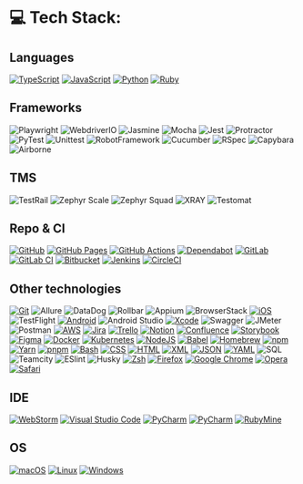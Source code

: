 # 💻 Tech Stack:

## Languages
[![TypeScript](https://img.shields.io/badge/TypeScript-3178C6?logo=typescript&logoColor=fff)](#)
[![JavaScript](https://img.shields.io/badge/JavaScript-F7DF1E?logo=javascript&logoColor=000)](#)
[![Python](https://img.shields.io/badge/Python-3776AB?logo=python&logoColor=fff)](#)
[![Ruby](https://img.shields.io/badge/Ruby-%23CC342D.svg?&logo=ruby&logoColor=white)](#)

## Frameworks
![Playwright](https://img.shields.io/badge/-Playwright-3f9900?style-for-the-badge)
![WebdriverIO](https://img.shields.io/badge/-WebdriverIO-ffa800?style-for-the-badge&logo=webdriverio&logoColor=FFFFFF)
![Jasmine](https://img.shields.io/badge/-Jasmine-8A4182?style-for-the-badge&logo=jasmine&logoColor=FFFFFF)
![Mocha](https://img.shields.io/badge/-Mocha-8D6748?style-for-the-badge&logo=mocha&logoColor=FFFFFF)
![Jest](https://img.shields.io/badge/-Jest-C21325?style-for-the-badge&logo=jest&logoColor=FFFFFF)
![Protractor](https://img.shields.io/badge/-Protractor-0D0D0D?style-for-the-badge&logo=protractor&logoColor=FFFFFF)
![PyTest](https://img.shields.io/badge/-PyTest-009fff?style-for-the-badge&logo=pytest&logoColor=FFFFFF)
![Unittest](https://img.shields.io/badge/-Unittest-0068a6?style-for-the-badge&logo=python&logoColor=FFFFFF)
![RobotFramework](https://img.shields.io/badge/-Robot%20Framework-ffffff?style-for-the-badge&logo=robotframework&logoColor=000000)
![Cucumber](https://img.shields.io/badge/-Cucumber-23D96C?style-for-the-badge&logo=cucumber&logoColor=FFFFFF)
![RSpec](https://img.shields.io/badge/-RSpec-ff0000?style-for-the-badge&logo=ruby&logoColor=ffffff)
![Capybara](https://img.shields.io/badge/-Capybara-00bf55?style-for-the-badge&logo=ruby&logoColor=ffffff)
![Airborne](https://img.shields.io/badge/-Airborne-bf0081?style-for-the-badge&logo=ruby&logoColor=ffffff)

## TMS
![TestRail](https://img.shields.io/badge/-TestRail-7D7D7D?style-for-the-badge&logo=testrail&logoColor=FFFFFF)
![Zephyr Scale](https://img.shields.io/badge/-Zephyr_Scale-0098ff?style-for-the-badge&logo=jirasoftware&logoColor=FFFFFF)
![Zephyr Squad](https://img.shields.io/badge/-Zephyr_Scale-0098ff?style-for-the-badge&logo=jirasoftware&logoColor=FFFFFF)
![XRAY](https://img.shields.io/badge/-XRAY-ffffff?style-for-the-badge&logo=jirasoftware&logoColor=000000)
![Testomat](https://img.shields.io/badge/-Testomat-9f00bf)

## Repo & CI
[![GitHub](https://img.shields.io/badge/GitHub-%23121011.svg?logo=github&logoColor=white)](#)
[![GitHub Pages](https://img.shields.io/badge/GitHub%20Pages-121013?logo=github&logoColor=white)](#)
[![GitHub Actions](https://img.shields.io/badge/GitHub_Actions-2088FF?logo=github-actions&logoColor=white)](#)
[![Dependabot](https://img.shields.io/badge/Dependabot-025E8C?logo=dependabot&logoColor=fff)](#)
[![GitLab](https://img.shields.io/badge/GitLab-FC6D26?logo=gitlab&logoColor=fff)](#)
[![GitLab CI](https://img.shields.io/badge/GitLab%20CI-FC6D26?logo=gitlab&logoColor=fff)](#)
[![Bitbucket](https://img.shields.io/badge/Bitbucket-0052CC?logo=bitbucket&logoColor=fff)](#)
[![Jenkins](https://img.shields.io/badge/Jenkins-D24939?logo=jenkins&logoColor=white)](#)
[![CircleCI](https://img.shields.io/badge/CircleCI-343434?logo=circleci&logoColor=fff)](#)

## Other technologies
[![Git](https://img.shields.io/badge/Git-F05032?logo=git&logoColor=fff)](#)
![Allure](https://img.shields.io/badge/-Allure-00b304)
![DataDog](https://img.shields.io/badge/-DataDog-632CA6?style-for-the-badge&logo=datadog&logoColor=FFFFFF)
![Rollbar](https://img.shields.io/badge/-Rollbar-0081ff)
![Appium](https://img.shields.io/badge/-Appium-472D7B?style-for-the-badge&logo=appium&logoColor=FFFFFF)
![BrowserStack](https://img.shields.io/badge/-BrowserStack-00b304?style-for-the-badge&logo=browserstack&logoColor=FFFFFF)
[![iOS](https://img.shields.io/badge/iOS-000000?&logo=apple&logoColor=white)](#)
![TestFlight](https://img.shields.io/badge/-TestFlight-0D96F6?style-for-the-badge&logo=appstore&logoColor=FFFFFF)
[![Android](https://img.shields.io/badge/Android-3DDC84?logo=android&logoColor=white)](#)
![Android Studio](https://img.shields.io/badge/-Android%20Studio-3DDC84?style-for-the-badge&logo=androidstudio&logoColor=FFFFFF)
[![Xcode](https://img.shields.io/badge/Xcode-007ACC?logo=Xcode&logoColor=white)](#)
![Swagger](https://img.shields.io/badge/-Swagger-85EA2D?style-for-the-badge&logo=swagger&logoColor=000000)
![JMeter](https://img.shields.io/badge/-JMeter-bf9200?style-for-the-badge&logo=apachejmeter&logoColor=ffffff)
![Postman](https://img.shields.io/badge/-Postman-FF6C37?style-for-the-badge&logo=postman&logoColor=FFFFFF)
[![AWS](https://img.shields.io/badge/AWS-%23FF9900.svg?logo=amazon-web-services&logoColor=white)](#)
[![Jira](https://img.shields.io/badge/Jira-0052CC?logo=jira&logoColor=fff)](#)
[![Trello](https://img.shields.io/badge/Trello-0052CC?logo=trello&logoColor=fff)](#)
[![Notion](https://img.shields.io/badge/Notion-000?logo=notion&logoColor=fff)](#)
[![Confluence](https://img.shields.io/badge/Confluence-172B4D?logo=confluence&logoColor=fff)](#)
[![Storybook](https://img.shields.io/badge/Storybook-FF4785?logo=storybook&logoColor=fff)](#)
[![Figma](https://img.shields.io/badge/Figma-F24E1E?logo=figma&logoColor=white)](#)
[![Docker](https://img.shields.io/badge/Docker-2496ED?logo=docker&logoColor=fff)](#)
[![Kubernetes](https://img.shields.io/badge/Kubernetes-326CE5?logo=kubernetes&logoColor=fff)](#)
[![NodeJS](https://img.shields.io/badge/Node.js-6DA55F?logo=node.js&logoColor=white)](#)
[![Babel](https://img.shields.io/badge/Babel-F9DC3E?logo=babel&logoColor=000)](#)
[![Homebrew](https://img.shields.io/badge/Homebrew-FBB040?logo=homebrew&logoColor=fff)](#)
[![npm](https://img.shields.io/badge/npm-CB3837?logo=npm&logoColor=fff)](#)
[![Yarn](https://img.shields.io/badge/Yarn-2C8EBB?logo=yarn&logoColor=fff)](#)
[![pnpm](https://img.shields.io/badge/pnpm-F69220?logo=pnpm&logoColor=fff)](#)
[![Bash](https://img.shields.io/badge/Bash-4EAA25?logo=gnubash&logoColor=fff)](#)
[![CSS](https://img.shields.io/badge/CSS-1572B6?logo=css3&logoColor=fff)](#)
[![HTML](https://img.shields.io/badge/HTML-%23E34F26.svg?logo=html5&logoColor=white)](#)
[![XML](https://img.shields.io/badge/XML-767C52?logo=xml&logoColor=fff)](#)
[![JSON](https://img.shields.io/badge/JSON-000?logo=json&logoColor=fff)](#)
[![YAML](https://img.shields.io/badge/YAML-CB171E?logo=yaml&logoColor=fff)](#)
![SQL](https://img.shields.io/badge/-SQL-CC2927?style-for-the-badge&logo=sqlite&logoColor=FFFFFF)
![Teamcity](https://img.shields.io/badge/-TeamCity-000000?style-for-the-badge&logo=teamcity&logoColor=FFFFFF)
![ESlint](https://img.shields.io/badge/-ESlint-4B32C3?style-for-the-badge&logo=eslint&logoColor=FFFFFF)
![Husky](https://img.shields.io/badge/-Husky-ff004d)
[![Zsh](https://img.shields.io/badge/Zsh-F15A24?logo=zsh&logoColor=fff)](#)
[![Firefox](https://img.shields.io/badge/Firefox-FF7139?logo=Firefox&logoColor=white)](#)
[![Google Chrome](https://img.shields.io/badge/Google%20Chrome-4285F4?logo=GoogleChrome&logoColor=white)](#)
[![Opera](https://img.shields.io/badge/Opera-FF1B2D?logo=Opera&logoColor=white)](#)
[![Safari](https://img.shields.io/badge/Safari-006CFF?logo=safari&logoColor=fff)](#)

## IDE
[![WebStorm](https://img.shields.io/badge/WebStorm-000?logo=webstorm&logoColor=fff)](#)
[![Visual Studio Code](https://custom-icon-badges.demolab.com/badge/Visual%20Studio%20Code-0078d7.svg?logo=vsc&logoColor=white)](#)
[![PyCharm](https://img.shields.io/badge/PyCharm-000?logo=pycharm&logoColor=fff)](#)
[![PyCharm](https://img.shields.io/badge/PyCharm-000?logo=pycharm&logoColor=fff)](#)
[![RubyMine](https://img.shields.io/badge/-RubyMine-000000?style-for-the-badge&logo=rubymine&logoColor=FFFFFF)](#)

## OS
[![macOS](https://img.shields.io/badge/macOS-000000?logo=apple&logoColor=F0F0F0)](#)
[![Linux](https://img.shields.io/badge/Linux-FCC624?logo=linux&logoColor=black)](#)
[![Windows](https://custom-icon-badges.demolab.com/badge/Windows-0078D6?logo=windows11&logoColor=white)](#)
